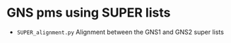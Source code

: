         
# GNS pms using SUPER lists


- `SUPER_alignment.py` Alignment between the GNS1 and GNS2 super lists

